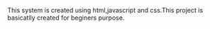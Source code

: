 This system is created using html,javascript and css.This project is basicatlly created for beginers purpose.
